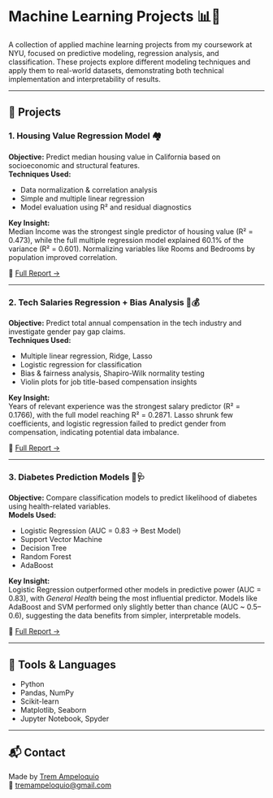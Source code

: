 # Machine Learning Projects 📊🤖  
A collection of applied machine learning projects from my coursework at NYU, focused on predictive modeling, regression analysis, and classification. These projects explore different modeling techniques and apply them to real-world datasets, demonstrating both technical implementation and interpretability of results.

---

## 📁 Projects

### 1. Housing Value Regression Model 🏘️  
**Objective:** Predict median housing value in California based on socioeconomic and structural features.  
**Techniques Used:**  
- Data normalization & correlation analysis  
- Simple and multiple linear regression  
- Model evaluation using R² and residual diagnostics  

**Key Insight:**  
Median Income was the strongest single predictor of housing value (R² = 0.473), while the full multiple regression model explained 60.1% of the variance (R² = 0.601). Normalizing variables like Rooms and Bedrooms by population improved correlation.  

📄 [Full Report →]([./Housing_Analysis_Report.pdf](https://github.com/tremampeloquio/Foundations-of-Machine-Learning-Projects/blob/main/Housing%20Analysis/Trem%20Ampeloquio%2C%20Housing_Analysis_Report.pdf))

---

### 2. Tech Salaries Regression + Bias Analysis 💼💰  
**Objective:** Predict total annual compensation in the tech industry and investigate gender pay gap claims.  
**Techniques Used:**  
- Multiple linear regression, Ridge, Lasso  
- Logistic regression for classification  
- Bias & fairness analysis, Shapiro-Wilk normality testing  
- Violin plots for job title-based compensation insights  

**Key Insight:**  
Years of relevant experience was the strongest salary predictor (R² = 0.1766), with the full model reaching R² = 0.2871. Lasso shrunk few coefficients, and logistic regression failed to predict gender from compensation, indicating potential data imbalance.

📄 [Full Report →]([./Tech_Salaries_Report%202.pdf](https://github.com/tremampeloquio/Foundations-of-Machine-Learning-Projects/blob/main/Housing%20Analysis/Trem%20Ampeloquio%2C%20Housing_Analysis_Report.pdf))

---

### 3. Diabetes Prediction Models 🧬🩺  
**Objective:** Compare classification models to predict likelihood of diabetes using health-related variables.  
**Models Used:**  
- Logistic Regression (AUC = 0.83 -> Best Model)  
- Support Vector Machine  
- Decision Tree  
- Random Forest  
- AdaBoost  

**Key Insight:**  
Logistic Regression outperformed other models in predictive power (AUC = 0.83), with *General Health* being the most influential predictor. Models like AdaBoost and SVM performed only slightly better than chance (AUC ~ 0.5–0.6), suggesting the data benefits from simpler, interpretable models.

📄 [Full Report →]([./Diabetes_Prediction_Report.pdf](https://github.com/tremampeloquio/Foundations-of-Machine-Learning-Projects/blob/main/Diabetes/Trem%20Ampeloquio%2C%20Diabetes%20Prediction%20Report.pdf))

---

## 🧰 Tools & Languages  
- Python  
- Pandas, NumPy  
- Scikit-learn  
- Matplotlib, Seaborn  
- Jupyter Notebook, Spyder 

---

## 📬 Contact  
Made by [Trem Ampeloquio](https://www.linkedin.com/in/trem-ampeloquio-b2a84a2a5)  
📧 tremampeloquio@gmail.com  

